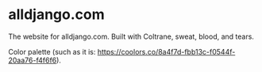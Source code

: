 # alldjango.com

The website for alldjango.com. Built with Coltrane, sweat, blood, and tears.

Color palette (such as it is: https://coolors.co/8a4f7d-fbb13c-f0544f-20aa76-f4f6f6).
